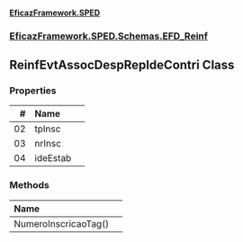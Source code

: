 #### [EficazFramework.SPED](EficazFrameworkSPED.md 'EficazFramework SPED')
### [EficazFramework.SPED.Schemas.EFD_Reinf](EficazFramework.SPED.Schemas.EFD_Reinf.md 'EficazFramework.SPED.Schemas.EFD_Reinf')

## ReinfEvtAssocDespRepIdeContri Class
### Properties

| # | Name | |
| ---: | :--- | :--- |
| 02 | tpInsc |  |
| 03 | nrInsc |  |
| 04 | ideEstab |  |
### Methods

| Name | |
| :--- | :--- |
| NumeroInscricaoTag() |  |
